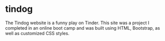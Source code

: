 # tindog
The Tindog website is a funny play on Tinder. This site was a project I completed in an online boot camp and was built using HTML, Bootstrap, as well as customized CSS styles.

